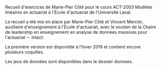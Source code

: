 Recueil d'exercices de Marie-Pier Côté pour le cours ACT-2003 Modèles linéaires en actuariat à l'École d'actuariat de l'Université Laval.

Le recueil a été mis en place par Marie-Pier Côté et Vincent Mercier, auxiliaire d'enseignement à l'École d'actuariat, avec le soutien de la Chaire de leadership en enseignement en analyse de données massives pour l'actuariat -- Intact.

La première version est disponible à l'hiver 2019 et contient encore plusieurs coquilles.

Les jeux de données sont disponibles dans le dossier donnees.
